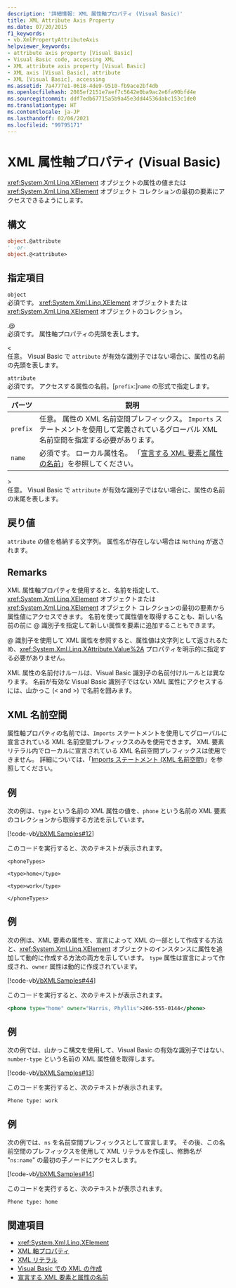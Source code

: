 ```yaml
---
description: '詳細情報: XML 属性軸プロパティ (Visual Basic)'
title: XML Attribute Axis Property
ms.date: 07/20/2015
f1_keywords:
- vb.XmlPropertyAttributeAxis
helpviewer_keywords:
- attribute axis property [Visual Basic]
- Visual Basic code, accessing XML
- XML attribute axis property [Visual Basic]
- XML axis [Visual Basic], attribute
- XML [Visual Basic], accessing
ms.assetid: 7a4777e1-0618-4de9-9510-fb9ace2bf4db
ms.openlocfilehash: 2085ef2151e7aef7c5642e0ba9ac2e6fa90bfd4e
ms.sourcegitcommit: ddf7edb67715a5b9a45e3dd44536dabc153c1de0
ms.translationtype: HT
ms.contentlocale: ja-JP
ms.lasthandoff: 02/06/2021
ms.locfileid: "99795171"
---
```

# <a name="xml-attribute-axis-property-visual-basic"></a>XML 属性軸プロパティ (Visual Basic)

<xref:System.Xml.Linq.XElement> オブジェクトの属性の値または <xref:System.Xml.Linq.XElement> オブジェクト コレクションの最初の要素にアクセスできるようにします。  
  
## <a name="syntax"></a>構文  
  
```vb  
object.@attribute  
' -or-  
object.@<attribute>  
```  
  
## <a name="parts"></a>指定項目  

 `object`  
 必須です。 <xref:System.Xml.Linq.XElement> オブジェクトまたは <xref:System.Xml.Linq.XElement> オブジェクトのコレクション。  
  
 .@  
 必須です。 属性軸プロパティの先頭を表します。  
  
 <  
 任意。 Visual Basic で `attribute` が有効な識別子ではない場合に、属性の名前の先頭を表します。  
  
 `attribute`  
 必須です。 アクセスする属性の名前。[`prefix`:]`name` の形式で指定します。  
  
|パーツ|説明|  
|----------|-----------------|  
|`prefix`|任意。 属性の XML 名前空間プレフィックス。 `Imports` ステートメントを使用して定義されているグローバル XML 名前空間を指定する必要があります。|  
|`name`|必須です。 ローカル属性名。 「[宣言する XML 要素と属性の名前](../../programming-guide/language-features/xml/names-of-declared-xml-elements-and-attributes.md)」を参照してください。|  
  
 \>  
 任意。 Visual Basic で `attribute` が有効な識別子ではない場合に、属性の名前の末尾を表します。  
  
## <a name="return-value"></a>戻り値  

 `attribute` の値を格納する文字列。 属性名が存在しない場合は `Nothing` が返されます。  
  
## <a name="remarks"></a>Remarks  

 XML 属性軸プロパティを使用すると、名前を指定して、<xref:System.Xml.Linq.XElement> オブジェクトまたは <xref:System.Xml.Linq.XElement> オブジェクト コレクションの最初の要素から属性値にアクセスできます。 名前を使って属性値を取得することも、新しい名前の前に @ 識別子を指定して新しい属性を要素に追加することもできます。  
  
 @ 識別子を使用して XML 属性を参照すると、属性値は文字列として返されるため、<xref:System.Xml.Linq.XAttribute.Value%2A> プロパティを明示的に指定する必要がありません。  
  
 XML 属性の名前付けルールは、Visual Basic 識別子の名前付けルールとは異なります。 名前が有効な Visual Basic 識別子ではない XML 属性にアクセスするには、山かっこ (\< and >) で名前を囲みます。  
  
## <a name="xml-namespaces"></a>XML 名前空間  

 属性軸プロパティの名前では、`Imports` ステートメントを使用してグローバルに宣言されている XML 名前空間プレフィックスのみを使用できます。 XML 要素リテラル内でローカルに宣言されている XML 名前空間プレフィックスは使用できません。 詳細については、「[Imports ステートメント (XML 名前空間)](../statements/imports-statement-xml-namespace.md)」を参照してください。  
  
## <a name="example"></a>例  

 次の例は、`type` という名前の XML 属性の値を、`phone` という名前の XML 要素のコレクションから取得する方法を示しています。  
  
 [!code-vb[VbXMLSamples#12](~/samples/snippets/visualbasic/VS_Snippets_VBCSharp/VbXMLSamples/VB/XMLSamples5.vb#12)]  
  
 このコードを実行すると、次のテキストが表示されます。  
  
 `<phoneTypes>`  
  
 `<type>home</type>`  
  
 `<type>work</type>`  
  
 `</phoneTypes>`  
  
## <a name="example"></a>例  

 次の例は、XML 要素の属性を、宣言によって XML の一部として作成する方法と、<xref:System.Xml.Linq.XElement> オブジェクトのインスタンスに属性を追加して動的に作成する方法の両方を示しています。 `type` 属性は宣言によって作成され、`owner` 属性は動的に作成されています。  
  
 [!code-vb[VbXMLSamples#44](~/samples/snippets/visualbasic/VS_Snippets_VBCSharp/VbXMLSamples/VB/XMLSamples5.vb#44)]  
  
 このコードを実行すると、次のテキストが表示されます。  
  
```xml  
<phone type="home" owner="Harris, Phyllis">206-555-0144</phone>  
```  
  
## <a name="example"></a>例  

 次の例では、山かっこ構文を使用して、Visual Basic の有効な識別子ではない、`number-type` という名前の XML 属性値を取得します。  
  
 [!code-vb[VbXMLSamples#13](~/samples/snippets/visualbasic/VS_Snippets_VBCSharp/VbXMLSamples/VB/XMLSamples5.vb#13)]  
  
 このコードを実行すると、次のテキストが表示されます。  
  
 `Phone type: work`  
  
## <a name="example"></a>例  

 次の例では、`ns` を名前空間プレフィックスとして宣言します。 その後、この名前空間のプレフィックスを使用して XML リテラルを作成し、修飾名が "`ns:name`" の最初の子ノードにアクセスします。  
  
 [!code-vb[VbXMLSamples#14](~/samples/snippets/visualbasic/VS_Snippets_VBCSharp/VbXMLSamples/VB/XMLSamples6.vb#14)]  
  
 このコードを実行すると、次のテキストが表示されます。  
  
 `Phone type: home`  
  
## <a name="see-also"></a>関連項目

- <xref:System.Xml.Linq.XElement>
- [XML 軸プロパティ](index.md)
- [XML リテラル](../xml-literals/index.md)
- [Visual Basic での XML の作成](../../programming-guide/language-features/xml/creating-xml.md)
- [宣言する XML 要素と属性の名前](../../programming-guide/language-features/xml/names-of-declared-xml-elements-and-attributes.md)
